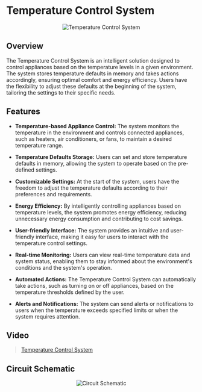 # Temperature Control System

<p align="center">
  <img src="https://github.com/AbdelrhmanWalaa/NTI-Embedded_Systems_Program/assets/44446382/ec759c3d-d92b-480d-8239-fa7f42e2a8af" alt="Temperature Control System">
</p>

## Overview

The Temperature Control System is an intelligent solution designed to control appliances based on the temperature levels in a given environment. The system stores temperature defaults in memory and takes actions accordingly, ensuring optimal comfort and energy efficiency. Users have the flexibility to adjust these defaults at the beginning of the system, tailoring the settings to their specific needs.

## Features

- **Temperature-based Appliance Control:** The system monitors the temperature in the environment and controls connected appliances, such as heaters, air conditioners, or fans, to maintain a desired temperature range.

- **Temperature Defaults Storage:** Users can set and store temperature defaults in memory, allowing the system to operate based on the pre-defined settings.

- **Customizable Settings:** At the start of the system, users have the freedom to adjust the temperature defaults according to their preferences and requirements.

- **Energy Efficiency:** By intelligently controlling appliances based on temperature levels, the system promotes energy efficiency, reducing unnecessary energy consumption and contributing to cost savings.

- **User-friendly Interface:** The system provides an intuitive and user-friendly interface, making it easy for users to interact with the temperature control settings.

- **Real-time Monitoring:** Users can view real-time temperature data and system status, enabling them to stay informed about the environment's conditions and the system's operation.

- **Automated Actions:** The Temperature Control System can automatically take actions, such as turning on or off appliances, based on the temperature thresholds defined by the user.

- **Alerts and Notifications:** The system can send alerts or notifications to users when the temperature exceeds specified limits or when the system requires attention.

## Video
> [Temperature Control System](https://drive.google.com/file/d/1IjCfpCc8Nk5V_kODn0orIhgev4nJ7QkE/view?usp=sharing)

## Circuit Schematic

<p align="center">
  <img src="https://github.com/AbdelrhmanWalaa/NTI-Embedded_Systems_Program/assets/44446382/9b96136b-65bc-4e17-a3c4-aa6ff3613ab3" alt="Circuit Schematic">
</p>

